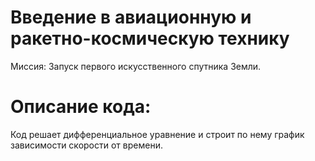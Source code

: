 # Введение в авиационную и ракетно-космическую технику
Миссия: Запуск первого искусственного спутника Земли.
# Описание кода:
Код решает дифференциальное уравнение и строит по нему график зависимости скорости от времени.
